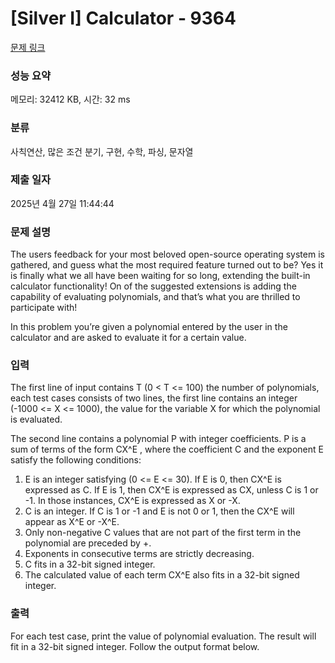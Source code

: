 # [Silver I] Calculator - 9364 

[문제 링크](https://www.acmicpc.net/problem/9364) 

### 성능 요약

메모리: 32412 KB, 시간: 32 ms

### 분류

사칙연산, 많은 조건 분기, 구현, 수학, 파싱, 문자열

### 제출 일자

2025년 4월 27일 11:44:44

### 문제 설명

<p>The users feedback for your most beloved open-source operating system is gathered, and guess what the most required feature turned out to be? Yes it is finally what we all have been waiting for so long, extending the built-in calculator functionality! On of the suggested extensions is adding the capability of evaluating polynomials, and that’s what you are thrilled to participate with! </p>

<p>In this problem you’re given a polynomial entered by the user in the calculator and are asked to evaluate it for a certain value. </p>

### 입력 

 <p>The first line of input contains T (0 < T <= 100) the number of polynomials, each test cases consists of two lines, the first line contains an integer (-1000 <= X <= 1000), the value for the variable X for which the polynomial is evaluated. </p>

<p>The second line contains a polynomial P with integer coefficients. P is a sum of terms of the form CX^E , where the coefficient C and the exponent E satisfy the following conditions: </p>

<ol>
	<li>E is an integer satisfying (0 <= E <= 30). If E is 0, then CX^E is expressed as C. If E is 1, then CX^E is expressed as CX, unless C is 1 or -1. In those instances, CX^E is expressed as X or -X. </li>
	<li>C is an integer. If C is 1 or -1 and E is not 0 or 1, then the CX^E will appear as X^E or -X^E. </li>
	<li>Only non-negative C values that are not part of the first term in the polynomial are preceded by +. </li>
	<li>Exponents in consecutive terms are strictly decreasing. </li>
	<li>C fits in a 32-bit signed integer. </li>
	<li>The calculated value of each term CX^E also fits in a 32-bit signed integer.</li>
</ol>

### 출력 

 <p>For each test case, print the value of polynomial evaluation. The result will fit in a 32-bit signed integer. Follow the output format below. </p>

